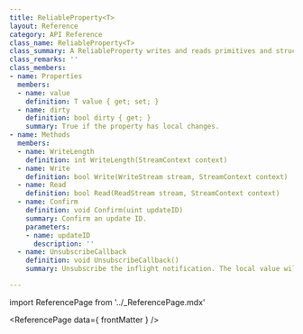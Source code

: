 ```yaml
---
title: ReliableProperty<T>
layout: Reference
category: API Reference
class_name: ReliableProperty<T>
class_summary: A ReliableProperty writes and reads primitives and structs on the reliable channel.
class_remarks: ''
class_members:
- name: Properties
  members:
  - name: value
    definition: T value { get; set; }
  - name: dirty
    definition: bool dirty { get; }
    summary: True if the property has local changes.
- name: Methods
  members:
  - name: WriteLength
    definition: int WriteLength(StreamContext context)
  - name: Write
    definition: bool Write(WriteStream stream, StreamContext context)
  - name: Read
    definition: bool Read(ReadStream stream, StreamContext context)
  - name: Confirm
    definition: void Confirm(uint updateID)
    summary: Confirm an update ID.
    parameters:
    - name: updateID
      description: ''
  - name: UnsubscribeCallback
    definition: void UnsubscribeCallback()
    summary: Unsubscribe the inflight notification. The local value will remain unchanged.

---
```

import ReferencePage from '../_ReferencePage.mdx'

<ReferencePage data={ frontMatter } />
